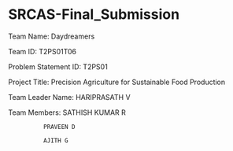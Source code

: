 # SRCAS-Final_Submission


Team Name: Daydreamers

Team ID: T2PS01T06

Problem Statement ID: T2PS01

Project Title: Precision Agriculture for Sustainable Food Production

Team Leader Name: HARIPRASATH V

Team Members: SATHISH KUMAR R

              PRAVEEN D
              
              AJITH G
